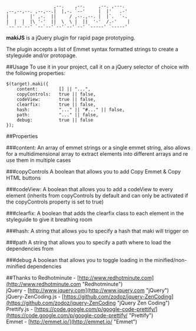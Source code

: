 	                  ,--.    ,--.     ,--. ,---.   
	,--,--,--. ,--,--.|  |,-. `--'     |  |'   .-'  
	|        |' ,-.  ||     / ,--.,--. |  |`.  `-.  
	|  |  |  |\ '-'  ||  \  \ |  ||  '-'  /.-'    | 
	`--`--`--' `--`--'`--'`--'`--' `-----' `-----'  
                                                   

**makiJS** is a jQuery plugin for rapid page prototyping.

The plugin accepts a list of Emmet syntax formatted strings to create a styleguide and/or protopage. 

##Usage
To use it in your project, call it on a jQuery selector of choice with the following properties:

    $(target).maki({
		content:        [] || "...",          
		copyControls:   true || false,
		codeView:       true || false,
    	clearfix:       true || false,
    	hash:			"..." || "#..." || false,
    	path:			"..." || false,
    	debug:			true || false
	});

##Properties

###content:
An array of emmet strings or a single emmet string, also allows for a multidimensional array to extract elements into different arrays and re use them in multiple cases

###copyControls 
A boolean that allows you to add Copy Emmet & Copy HTML buttons

###codeView: 
A boolean that allows you to add a codeView to every element (inherits from copyControls by default and can only be activated if the copyControls property is set to true)

###clearfix: 
A boolean that adds the clearfix class to each element in the styleguide to give it breathing room

###hash: 
A string that allows you to specify a hash that maki will trigger on

###path
A string that allows you to specify a path where to load the dependencies from

###debug
A boolean that allows you to toggle loading in the minified/non-minified dependencies

##Thanks to
Redhotminute - [http://www.redhotminute.com](http://www.redhotminute.com "Redhotminute")<br>
jQuery - [http://www.jquery.com](http://www.jquery.com "jQuery")<br>
jQuery-ZenCoding.js - [https://github.com/zodoz/jquery-ZenCoding](https://github.com/zodoz/jquery-ZenCoding "jQuery Zen Coding")<br>
Prettify.js - [https://code.google.com/p/google-code-prettify/](https://code.google.com/p/google-code-prettify/ "Prettify")<br>
Emmet - [http://emmet.io/](http://emmet.io/ "Emmet")


